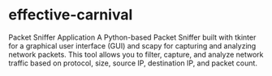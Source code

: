 # effective-carnival
Packet Sniffer Application  A Python-based Packet Sniffer built with tkinter for a graphical user interface (GUI) and scapy for capturing and analyzing network packets. This tool allows you to filter, capture, and analyze network traffic based on protocol, size, source IP, destination IP, and packet count.
